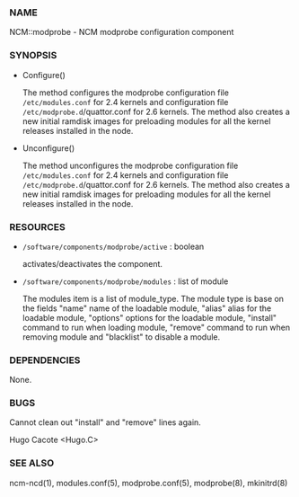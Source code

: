 ### NAME

NCM::modprobe - NCM modprobe configuration component

### SYNOPSIS

- Configure()

    The method configures the modprobe configuration file `/etc/modules.conf`
    for 2.4 kernels and configuration file `/etc/modprobe.d`/quattor.conf
    for 2.6 kernels. The method also creates a new initial ramdisk images for
    preloading modules for all the kernel releases installed in the node.

- Unconfigure()

    The method unconfigures the modprobe configuration file `/etc/modules.conf`
    for 2.4 kernels and configuration file `/etc/modprobe.d`/quattor.conf
    for 2.6 kernels. The method also creates a new initial ramdisk images for
    preloading modules for all the kernel releases installed in the node.

### RESOURCES

- `/software/components/modprobe/active` : boolean

    activates/deactivates the component.

- `/software/components/modprobe/modules` : list of module

    The modules item is a list of module\_type. The module type is base on
    the fields "name" name of the loadable module, "alias" alias for the
    loadable module, "options" options for the loadable module, "install"
    command to run when loading module, "remove" command to run when
    removing module and "blacklist" to disable a module.

### DEPENDENCIES

None.

### BUGS

Cannot clean out "install" and "remove" lines again.

Hugo Cacote <Hugo.C>

### SEE ALSO

ncm-ncd(1), modules.conf(5), modprobe.conf(5), modprobe(8), mkinitrd(8)
